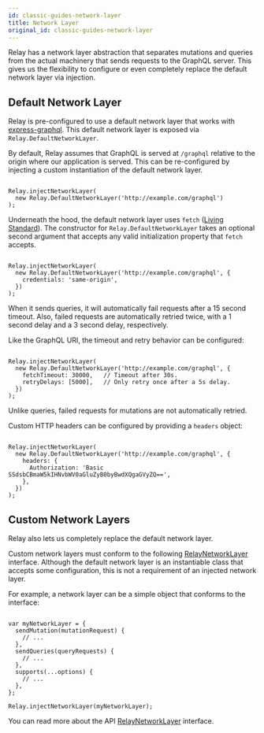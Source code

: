 ```yaml
---
id: classic-guides-network-layer
title: Network Layer
original_id: classic-guides-network-layer
---
```

Relay has a network layer abstraction that separates mutations and queries from the actual machinery that sends requests to the GraphQL server. This gives us the flexibility to configure or even completely replace the default network layer via injection.

## Default Network Layer

Relay is pre-configured to use a default network layer that works with [express-graphql](https://github.com/graphql/express-graphql). This default network layer is exposed via `Relay.DefaultNetworkLayer`.

By default, Relay assumes that GraphQL is served at `/graphql` relative to the origin where our application is served. This can be re-configured by injecting a custom instantiation of the default network layer.

```

Relay.injectNetworkLayer(
  new Relay.DefaultNetworkLayer('http://example.com/graphql')
);

```

Underneath the hood, the default network layer uses `fetch` ([Living Standard](https://fetch.spec.whatwg.org)). The constructor for `Relay.DefaultNetworkLayer` takes an optional second argument that accepts any valid initialization property that `fetch` accepts.

```{"{"}3{"}"}

Relay.injectNetworkLayer(
  new Relay.DefaultNetworkLayer('http://example.com/graphql', {
    credentials: 'same-origin',
  })
);

```

When it sends queries, it will automatically fail requests after a 15 second timeout. Also, failed requests are automatically retried twice, with a 1 second delay and a 3 second delay, respectively.

Like the GraphQL URI, the timeout and retry behavior can be configured:

```{"{"}3-4{"}"}

Relay.injectNetworkLayer(
  new Relay.DefaultNetworkLayer('http://example.com/graphql', {
    fetchTimeout: 30000,   // Timeout after 30s.
    retryDelays: [5000],   // Only retry once after a 5s delay.
  })
);

```

Unlike queries, failed requests for mutations are not automatically retried.

Custom HTTP headers can be configured by providing a `headers` object:

```{"{"}3-5{"}"}

Relay.injectNetworkLayer(
  new Relay.DefaultNetworkLayer('http://example.com/graphql', {
    headers: {
      Authorization: 'Basic SSdsbCBmaW5kIHNvbWV0aGluZyB0byBwdXQgaGVyZQ==',
    },
  })
);

```

## Custom Network Layers

Relay also lets us completely replace the default network layer.

Custom network layers must conform to the following [RelayNetworkLayer](./classic-interfaces-relay-network-layer) interface. Although the default network layer is an instantiable class that accepts some configuration, this is not a requirement of an injected network layer.

For example, a network layer can be a simple object that conforms to the interface:

```

var myNetworkLayer = {
  sendMutation(mutationRequest) {
    // ...
  },
  sendQueries(queryRequests) {
    // ...
  },
  supports(...options) {
    // ...
  },
};

Relay.injectNetworkLayer(myNetworkLayer);

```

You can read more about the API [RelayNetworkLayer](./classic-interfaces-relay-network-layer) interface.
